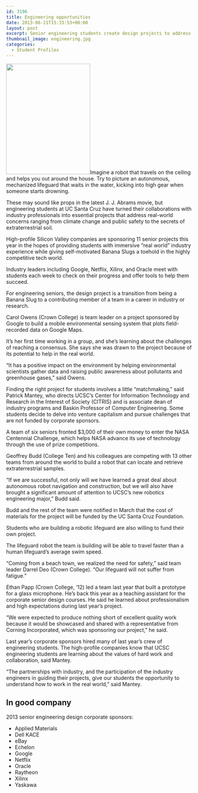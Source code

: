```yaml
---
id: 3196
title: Engineering opportunities
date: 2013-06-21T15:33:53+00:00
layout: post
excerpt: Senior engineering students create design projects to address real-world problems—some with sponsorships from high-profile companies
thumbnail_image: engineering.jpg
categories:
  - Student Profiles
---
```

<img class="alignright size-medium wp-image-3197" src="http://live-ucsc-giving.pantheonsite.io/wp-content/uploads/2017/09/engineering-228x300.jpg" alt="" width="228" height="300" srcset="https://ucsc-giving.lndo.site/wp-content/uploads/2017/09/engineering-228x300.jpg 228w, https://ucsc-giving.lndo.site/wp-content/uploads/2017/09/engineering.jpg 376w" sizes="(max-width: 228px) 100vw, 228px" />Imagine a robot that travels on the ceiling and helps you out around the house. Try to picture an autonomous, mechanized lifeguard that waits in the water, kicking into high gear when someone starts drowning.

These may sound like props in the latest J. J. Abrams movie, but engineering students at UC Santa Cruz have turned their collaborations with industry professionals into essential projects that address real-world concerns ranging from climate change and public safety to the secrets of extraterrestrial soil.

High-profile Silicon Valley companies are sponsoring 11 senior projects this year in the hopes of providing students with immersive &#8220;real world&#8221; industry experience while giving self-motivated Banana Slugs a toehold in the highly competitive tech world.

Industry leaders including Google, Netflix, Xilinx, and Oracle meet with students each week to check on their progress and offer tools to help them succeed.

For engineering seniors, the design project is a transition from being a Banana Slug to a contributing member of a team in a career in industry or research.

Carol Owens (Crown College) is team leader on a project sponsored by Google to build a mobile environmental sensing system that plots field-recorded data on Google Maps.

It&#8217;s her first time working in a group, and she&#8217;s learning about the challenges of reaching a consensus. She says she was drawn to the project because of its potential to help in the real world.

&#8220;It has a positive impact on the environment by helping environmental scientists gather data and raising public awareness about pollutants and greenhouse gases,&#8221; said Owens.

Finding the right project for students involves a little &#8220;matchmaking,&#8221; said Patrick Mantey, who directs UCSC&#8217;s Center for Information Technology and Research in the Interest of Society (CITRIS) and is associate dean of industry programs and Baskin Professor of Computer Engineering. Some students decide to delve into venture capitalism and pursue challenges that are not funded by corporate sponsors.

A team of six seniors fronted $3,000 of their own money to enter the NASA Centennial Challenge, which helps NASA advance its use of technology through the use of prize competitions.

Geoffrey Budd (College Ten) and his colleagues are competing with 13 other teams from around the world to build a robot that can locate and retrieve extraterrestrial samples.

&#8220;If we are successful, not only will we have learned a great deal about autonomous robot navigation and construction, but we will also have brought a significant amount of attention to UCSC&#8217;s new robotics engineering major,&#8221; Budd said.

Budd and the rest of the team were notified in March that the cost of materials for the project will be funded by the UC Santa Cruz Foundation.

Students who are building a robotic lifeguard are also willing to fund their own project.

The lifeguard robot the team is building will be able to travel faster than a human lifeguard&#8217;s average swim speed.

&#8220;Coming from a beach town, we realized the need for safety,&#8221; said team leader Darrel Deo (Crown College). &#8220;Our lifeguard will not suffer from fatigue.&#8221;

Ethan Papp (Crown College, &#8217;12) led a team last year that built a prototype for a glass microphone. He&#8217;s back this year as a teaching assistant for the corporate senior design courses. He said he learned about professionalism and high expectations during last year&#8217;s project.

&#8220;We were expected to produce nothing short of excellent quality work because it would be showcased and shared with a representative from Corning Incorporated, which was sponsoring our project,&#8221; he said.

Last year&#8217;s corporate sponsors hired many of last year&#8217;s crew of engineering students. The high-profile companies know that UCSC engineering students are learning about the values of hard work and collaboration, said Mantey.

&#8220;The partnerships with industry, and the participation of the industry engineers in guiding their projects, give our students the opportunity to understand how to work in the real world,&#8221; said Mantey.

## In good company

2013 senior engineering design corporate sponsors:

  * Applied Materials
  * Dell KACE
  * eBay
  * Echelon
  * Google
  * Netflix
  * Oracle
  * Raytheon
  * Xilinx
  * Yaskawa
